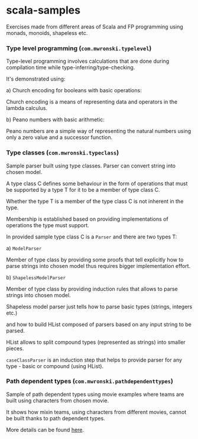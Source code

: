 # scala-samples

Exercises made from different areas of Scala and FP programming using monads, monoids, shapeless etc.

### Type level programming (`com.mwronski.typelevel`)

Type-level programming involves calculations that are done during compilation time while type-inferring/type-checking.

It's demonstrated using:
 
a) Church encoding for booleans with basic operations:

Church encoding is a means of representing data and operators in the lambda calculus.

b) Peano numbers with basic arithmetic: 

Peano numbers are a simple way of representing the natural numbers using only a zero value and a successor function.

### Type classes (`com.mwronski.typeclass`)

Sample parser built using type classes. Parser can convert string into chosen model.

A type class C defines some behaviour in the form of operations that must be supported by a type T for it to be a member of type class C.

Whether the type T is a member of the type class C is not inherent in the type. 

Membership is established based on providing implementations of operations the type must support.

In provided sample type class C is a `Parser` and there are two types T:
 
a) `ModelParser` 
 
Member of type class by providing some proofs that tell explicitly how to parse strings into chosen model thus requires bigger implementation effort.

b) `ShapelessModelParser` 

Member of type class by providing induction rules that allows to parse strings into chosen model.
 
Shapeless model parser just tells how to parse basic types (strings, integers etc.) 

and how to build HList composed of parsers based on any input string to be parsed.
 
HList allows to split compound types (represented as strings) into smaller pieces.  

`caseClassParser` is an induction step that helps to provide parser for any type - basic or compound (using HList). 

### Path dependent types (`com.mwronski.pathdependenttypes`)

Sample of path dependent types using movie examples where teams are built using characters from chosen movie.

It shows how mixin teams, using characters from different movies, cannot be built thanks to path dependent types.

More details can be found [here](http://lampwww.epfl.ch/~amin/dot/fpdt.pdf).
